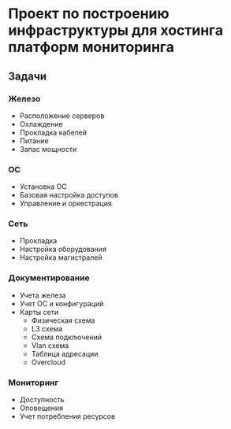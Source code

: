 # Проект по построению инфраструктуры для хостинга платформ мониторинга
## Задачи
### Железо
- Расположение серверов
- Охлаждение 
- Прокладка кабелей
- Питание
- Запас мощности
### ОС
- Установка ОС
- Базовая настройка доступов
- Управление и оркестрация
### Сеть
- Прокладка
- Настройка оборудования
- Настройка магистралей
### Документирование
- Учета железа
- Учет ОС и конфигураций
- Карты сети 
    - Физическая схема
    - L3 схема
    - Схема подключений
    - Vlan схема
    - Таблица адресации
    - Overcloud 
### Мониторинг
- Доступность
- Оповещения
- Учет потребления ресурсов


    